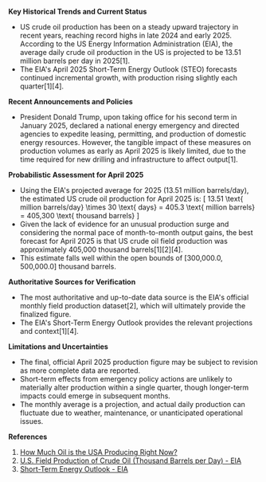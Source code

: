 **Key Historical Trends and Current Status**

- US crude oil production has been on a steady upward trajectory in recent years, reaching record highs in late 2024 and early 2025. According to the US Energy Information Administration (EIA), the average daily crude oil production in the US is projected to be 13.51 million barrels per day in 2025[1].
- The EIA's April 2025 Short-Term Energy Outlook (STEO) forecasts continued incremental growth, with production rising slightly each quarter[1][4].

**Recent Announcements and Policies**

- President Donald Trump, upon taking office for his second term in January 2025, declared a national energy emergency and directed agencies to expedite leasing, permitting, and production of domestic energy resources. However, the tangible impact of these measures on production volumes as early as April 2025 is likely limited, due to the time required for new drilling and infrastructure to affect output[1].

**Probabilistic Assessment for April 2025**

- Using the EIA's projected average for 2025 (13.51 million barrels/day), the estimated US crude oil production for April 2025 is:
  \[
  13.51 \text{ million barrels/day} \times 30 \text{ days} = 405.3 \text{ million barrels} = 405,300 \text{ thousand barrels}
  \]
- Given the lack of evidence for an unusual production surge and considering the normal pace of month-to-month output gains, the best forecast for April 2025 is that US crude oil field production was approximately 405,000 thousand barrels[1][2][4].
- This estimate falls well within the open bounds of [300,000.0, 500,000.0] thousand barrels.

**Authoritative Sources for Verification**

- The most authoritative and up-to-date data source is the EIA's official monthly field production dataset[2], which will ultimately provide the finalized figure.
- The EIA's Short-Term Energy Outlook provides the relevant projections and context[1][4].

**Limitations and Uncertainties**

- The final, official April 2025 production figure may be subject to revision as more complete data are reported.
- Short-term effects from emergency policy actions are unlikely to materially alter production within a single quarter, though longer-term impacts could emerge in subsequent months.
- The monthly average is a projection, and actual daily production can fluctuate due to weather, maintenance, or unanticipated operational issues.

**References**

1. [How Much Oil is the USA Producing Right Now?](https://www.rigzone.com/news/how_much_oil_is_the_usa_producing_right_now-23-apr-2025-180313-article/)
2. [U.S. Field Production of Crude Oil (Thousand Barrels per Day) - EIA](https://www.eia.gov/dnav/pet/hist/leafhandler.ashx?n=pet&s=mcrfpus2&f=m)
3. [Short-Term Energy Outlook - EIA](https://www.eia.gov/outlooks/steo/)